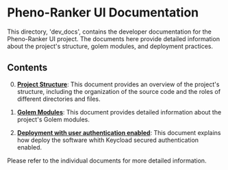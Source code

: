 # Pheno-Ranker UI Documentation

This directory, 'dev_docs', contains the developer documentation for the Pheno-Ranker UI project. The documents here provide detailed information about the project's structure, golem modules, and deployment practices.

## Contents

0. [**Project Structure**](https://github.com/CNAG-Biomedical-Informatics/pheno-ranker-ui/blob/main/dev_docs/project_structure.md): This document provides an overview of the project's structure, including the organization of the source code and the roles of different directories and files.

1. [**Golem Modules**](https://github.com/CNAG-Biomedical-Informatics/pheno-ranker-ui/blob/main/dev_docs/react_components.md): This document provides detailed information about the project's Golem modules.

2. [**Deployment with user authentication enabled**](https://github.com/CNAG-Biomedical-Informatics/pheno-ranker-ui/blob/main/dev_docs/how_to_self_host_w_keycloak_login_enabled.md): This document explains how deploy the software whith Keycload secured authentication enabled.

Please refer to the individual documents for more detailed information.
